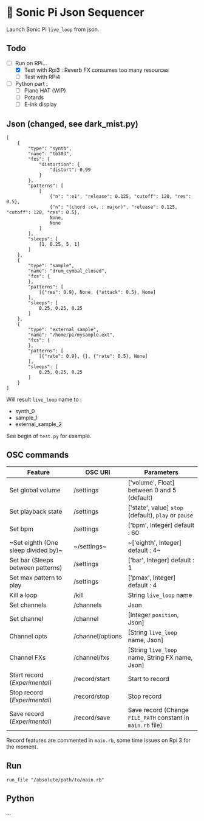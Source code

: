 # :musical_keyboard: Sonic Pi Json Sequencer

Launch Sonic Pi `live_loop` from json.

## Todo

- [ ] Run on RPi...
    - [x] Test with Rpi3 : Reverb FX consumes too many resources
    - [ ] Test with RPi4
- [ ] Python part :
    - [ ] Piano HAT (WIP)
    - [ ] Potards
    - [ ] E-ink display

## Json (changed, see dark_mist.py)

```
[
    {
        "type": "synth",
        "name": "tb303",
        "fxs": {
            "distortion": {
                "distort": 0.99
            }
        },
        "patterns": [
            [
                {"n": ":e1", "release": 0.125, "cutoff": 120, "res": 0.5},
                {"n": "(chord :c4, : major)", "release": 0.125, "cutoff": 120, "res": 0.5},
                None,
                None
            ]
        ],
        "sleeps": [
            [1, 0.25, 5, 1]
        ]
    },
    {
        "type": "sample",
        "name": "drum_cymbal_closed",
        "fxs": {
        },
        "patterns": [
            [{"res": 0.9}, None, {"attack": 0.5}, None]
        ],
        "sleeps": [
            0.25, 0.25, 0.25
        ]
    },
    {
        "type": "external_sample",
        "name": "/home/pi/mysample.ext",
        "fxs": {
        },
        "patterns": [
            [{"rate": 0.9}, {}, {"rate": 0.5}, None]
        ],
        "sleeps": [
            0.25, 0.25, 0.25
        ]
    }
]
```

Will result `live_loop` name to :
- synth_0
- sample_1
- external_sample_2

See begin of `test.py` for example.

## OSC commands

| Feature                            | OSC URI          | Parameters                                                  |
| ---------------------------------- | ---------------- | ----------------------------------------------------------- |
| Set global volume                  | /settings        | ['volume', Float] between 0 and 5 (default)                 |
| Set playback state                 | /settings        | ['state', value] `stop` (default), `play` or `pause`        |
| Set bpm                            | /settings        | ['bpm', Integer] default : 60                               |
| ~Set eighth (One sleep divided by)~  | ~/settings~        | ~['eighth', Integer] default : 4~                             |
| Set bar (Sleeps between patterns)  | /settings        | ['bar', Integer] default : 1                                |
| Set max pattern to play            | /settings        | ['pmax', Integer] default : 4                               |
| Kill a loop                        | /kill            | String `live_loop` name                                     |
| Set channels                       | /channels        | Json                                                        |
| Set channel                        | /channel         | [Integer `position`, Json]                                  |
| Channel opts                       | /channel/options | [String `live_loop` name, Json]                             |
| Channel FXs                        | /channel/fxs     | [String `live_loop` name, String FX name, Json]             |
| Start record (*Experimental*)      | /record/start    | Start to record                                             |
| Stop record (*Experimental*)       | /record/stop     | Stop record                                                 |
| Save record (*Experimental*)       | /record/save     | Save record (Change `FILE_PATH` constant in `main.rb` file) |

Record features are commented in `main.rb`, some time issues on Rpi 3 for the moment.

## Run

`run_file "/absolute/path/to/main.rb"`

## Python

...
